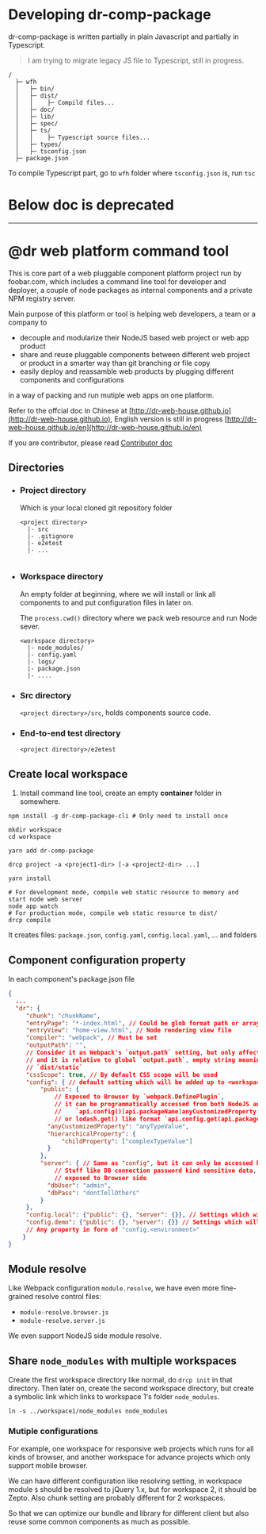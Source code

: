 # Developing dr-comp-package

dr-comp-package is written partially in plain Javascript and partially in Typescript.
 > I am trying to migrate legacy JS file to Typescript, still in progress.
```
/
  ├─ wfh
  │   ├─ bin/
  │   ├─ dist/
  │   │    ├─ Compild files...
  │   ├─ doc/
  │   ├─ lib/
  │   ├─ spec/
  │   ├─ ts/
  │   │    ├─ Typescript source files...
  │   ├─ types/
  │   ├─ tsconfig.json
  ├─ package.json
```
To compile Typescript part, go to `wfh` folder where `tsconfig.json` is, run `tsc`


# Below doc is deprecated
--------------------

# @dr web platform command tool

This is core part of a web pluggable component platform project run by foobar.com, which includes a command line tool for developer and deployer, a couple of node packages as internal components and a private NPM registry server.

Main purpose of this platform or tool is helping web developers, a team or a company to
- decouple and modularize their NodeJS based web project or web app product
- share and reuse pluggable components between different web project or product in a smarter way than git branching or file copy
- easily deploy and reassamble web products by plugging different components and configurations

in a way of packing and run mutiple web apps on one platform.

Refer to the offcial doc in Chinese at [http://dr-web-house.github.io](http://dr-web-house.github.io), English version is still in progress [http://dr-web-house.github.io/en](http://dr-web-house.github.io/en)


If you are contributor, please read [Contributor doc](http://dr-web-house.github.io/#/doc/drcp-developer.md)

## Directories

- ### Project directory
  Which is your local cloned git repository folder 
  ```
  <project directory>
    |- src
    |- .gitignore
    |- e2etest
    |- ...
    
  ```

- ### Workspace directory
  An empty folder at beginning, where we will install or link all components to and put configuration files in later on.

  The `process.cwd()` directory where we pack web resource and run Node sever.
  ```
  <workspace directory>
    |- node_modules/
    |- config.yaml
    |- logs/
    |- package.json
    |- ....
  ```

- ### Src directory
  `<project directory>/src`, holds components source code.

- ### End-to-end test directory
  `<project directory>/e2etest`

## Create local workspace

1. Install command line tool, create an empty **container** folder in somewhere.

  ```shell
  npm install -g dr-comp-package-cli # Only need to install once

  mkdir workspace
  cd workspace

  yarn add dr-comp-package

  drcp project -a <project1-dir> [-a <project2-dir> ...]

  yarn install

  # For development mode, compile web static resource to memory and start node web server
  node app watch
  # For production mode, compile web static resource to dist/
  drcp compile
  ```
  It creates files: `package.json`, `config.yaml`, `config.local.yaml`, ...
  and folders

 ## Component configuration property
 In each component's package.json file
 ```json
 {
   ...
   "dr": {
      "chunk": "chunkName",
      "entryPage": "*-index.html", // Could be glob format path or array like ["index.html", "other.html"]
      "entryView": "home-view.html", // Node rendering view file
      "compiler": "webpack", // Must be set
      "outputPath": "",
      // Consider it as Webpack's `output.path` setting, but only affects entry page path,
      // and it is relative to global `output.path`, empty string meaning it is output to root directory of
      // `dist/static`
      "cssScope": true, // By default CSS scope will be used
      "config": { // default setting which will be added up to <workspace>/config.yaml
          "public": {
              // Exposed to Browser by `webpack.DefinePlugin`,
              // it can be programmatically accessed from both NodeJS and Browser side API:
              //    `api.config()[api.packageName]anyCustomizedProperty' and `api.config()[api.packageName].hierarchicalProperty.childProperty`
              // or lodash.get() like format `api.config.get(api.packageName + '.hierarchicalProperty.childProperty', 'defaultValue')
            "anyCustomizedProperty": "anyTypeValue",
            "hierarchicalProperty": {
                "childProperty": ["complexTypeValue"]
            }
          },
          "server": { // Same as "config", but it can only be accessed by NodeJS program, not Browser side program,
              // Stuff like DB connection password kind sensitive data, you would not want them to be
              // exposed to Browser side
            "dbUser": "admin",
            "dbPass": "dontTellOthers"
          }
      },
      "config.local": {"public": {}, "server": {}}, // Settings which will be added up to <workspace>/config.local.yaml
      "config.demo": {"public": {}, "server": {}} // Settings which will be added up to <workspace>/config.demo.yaml
      // Any property in form of "config.<environment>"
     }
 }

 ```

 ## Module resolve
 Like Webpack configuration `module.resolve`, we have even more fine-grained resolve control files:
 - `module-resolve.browser.js`
 - `module-resolve.server.js`
 
 We even support NodeJS side module resolve.


## Share `node_modules` with multiple workspaces

Create the first workspace directory like normal, do `drcp init` in that directory. Then later on, create the second workspace directory, but create a symbolic link which links to workspace 1's folder `node_modules`.
```shell
ln -s ../workspace1/node_modules node_modules
``` 

### Mutiple configurations
For example, one workspace for responsive web projects which runs for all kinds of browser, and another workspace for advance projects which only support mobile browser. 

We can have different configuration like resolving setting, in workspace module `$` should be resolved to jQuery 1.x, but for workspace 2, it should be Zepto. Also chunk setting are probably different for 2 workspaces.

So that we can optimize our bundle and library for different client but also reuse some common components as much as possible.


